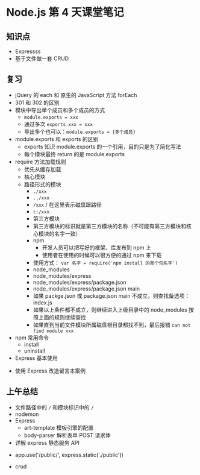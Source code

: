 # Node.js 第 4 天课堂笔记

## 知识点

-   Expressss
-   基于文件做一套 CRUD

## 复习

- jQuery 的 each 和 原生的 JavaScript 方法 forEach
- 301 和 302 的区别
- 模块中导出单个成员和多个成员的方式
  + `module.exports = xxx`
  + 通过多次 `exports.xxx = xxx`
  + 导出多个也可以：`module.exports = {多个成员}`
- module.exports 和 exports 的区别
  + exports 知识 module.exports 的一个引用，目的只是为了简化写法
  + 每个模块最终 return 的是 module.exports
- require 方法加载规则
  + 优先从缓存加载
  + 核心模块
  + 路径形式的模块
    * `./xxx`
    * `../xxx`
    * `/xxx` / 在这里表示磁盘跟路径
    * `c:/xxx`
    + 第三方模块
    * 第三方模块的标识就是第三方模块的名称（不可能有第三方模块和核心模块的名字一致）
    * npm
      - 开发人员可以把写好的框架、库发布到 npm 上
      - 使用者在使用的时候可以很方便的通过 npm 来下载
    * 使用方式： `var 名字 = require('npm install 的那个包名字')`
    * node_modules
    * node_modules/express
    * node_modules/express/package.json
    * node_modules/express/package.json main
    * 如果 packge.json 或 package.json main 不成立，则查找备选项：index.js
    * 如果以上条件都不成立，则继续进入上级目录中的 node_modules 按照上面的规则继续查找
    * 如果直到当前文件模块所属磁盘根目录都找不到，最后报错 `can not find module xxx`
- npm 常用命令
  + install 
  + uninstall
- Express 基本使用
 + 使用 Express 改造留言本案例

## 上午总结

- 文件路径中的 `/` 和模块标识中的 `/`
- nodemon
- Express
  + art-template 模板引擎的配置
  + body-parser 解析表单 POST 请求体
- 详解 express 静态服务 API
 + app.use('/public/', express.static('./public'))
- crud

